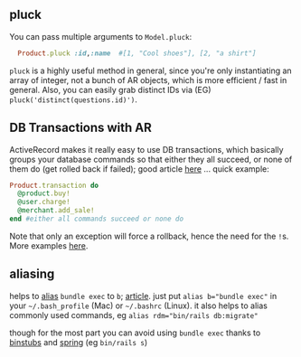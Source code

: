 ## pluck

You can pass multiple arguments to `Model.pluck`:

``` ruby 
  Product.pluck :id,:name  #[1, "Cool shoes"], [2, "a shirt"]
```

`pluck` is a highly useful method in general, since you're only instantiating an array of integer, not a bunch of AR objects, which is more efficient / fast in general.  Also, you can easily grab distinct IDs via (EG) `pluck('distinct(questions.id)')`.

## DB Transactions with AR

ActiveRecord makes it really easy to use DB transactions, which basically groups your database commands so that either they all succeed, or none of them do (get rolled back if failed); good article [here](http://vaidehijoshi.github.io/blog/2015/08/18/safer-sql-using-activerecord-transactions/) ... quick example:

``` ruby
Product.transaction do
  @product.buy!
  @user.charge!
  @merchant.add_sale!
end #either all commands succeed or none do
```

Note that only an exception will force a rollback, hence the need for the `!`s.  More examples [here](http://api.rubyonrails.org/classes/ActiveRecord/Transactions/ClassMethods.html).

## aliasing

helps to [alias](https://en.wikipedia.org/wiki/Alias_(command)) `bundle exec` to `b`; [article](https://coderwall.com/p/my5veg/shell-alias-to-stop-writing-bundle-exec).  just put `alias b="bundle exec"` in your `~/.bash_profile` (Mac) or `~/.bashrc` (Linux).  it also helps to alias commonly used commands, eg `alias rdm="bin/rails db:migrate"`

though for the most part you can avoid using `bundle exec` thanks to [binstubs](https://github.com/rbenv/rbenv/wiki/Understanding-binstubs) and [spring](https://github.com/rails/spring) (eg `bin/rails s`)
